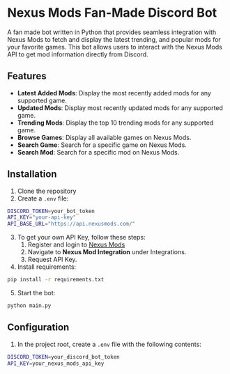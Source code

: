 # Nexus Mods Fan-Made Discord Bot
A fan made bot written in Python that provides seamless integration with Nexus Mods to fetch and display the latest trending, and popular mods for your favorite games. This bot allows users to interact with the Nexus Mods API to get mod information directly from Discord.

## Features
- **Latest Added Mods**: Display the most recently added mods for any supported game.
- **Updated Mods**: Display most recently updated mods for any supported game.
- **Trending Mods**: Display the top 10 trending mods for any supported game.
- **Browse Games**: Display  all available games on Nexus Mods.
- **Search Game**: Search for a specific game on Nexus Mods.
- **Search Mod**: Search for a specific mod on Nexus Mods.

## Installation
1. Clone the repository
2. Create a `.env` file:
  ```bash
  DISCORD_TOKEN=your_bot_token
  API_KEY="your-api-key"
  API_BASE_URL="https://api.nexusmods.com/"
  ```
3. To get your own API Key, follow these steps:
   1. Register and login to [Nexus Mods](https://www.nexusmods.com/users/myaccount?tab=api%20access)
   2. Navigate to **Nexus Mod Integration** under Integrations.
   3. Request API Key.
4. Install requirements:
  ```bash
  pip install -r requirements.txt
  ```
5. Start the bot:
  ```bash
  python main.py
  ```

## Configuration
1. In the project root, create a `.env` file with the following contents:
```bash
DISCORD_TOKEN=your_discord_bot_token
API_KEY=your_nexus_mods_api_key
```